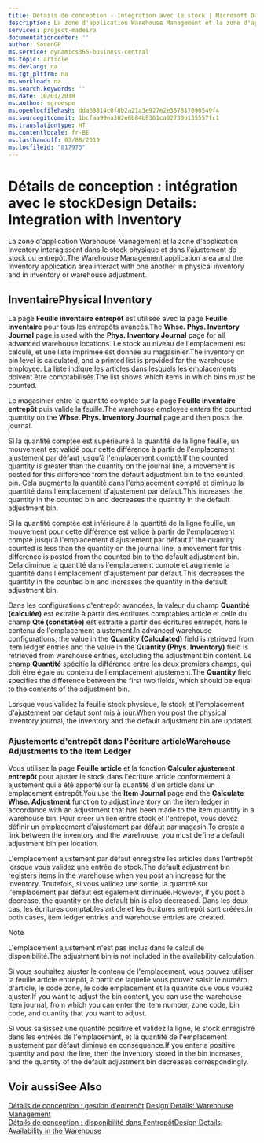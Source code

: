 ```yaml
---
title: Détails de conception - Intégration avec le stock | Microsoft Docs
description: La zone d'application Warehouse Management et la zone d'application Inventory interagissent dans le stock physique et dans l'ajustement de stock ou entrepôt.
services: project-madeira
documentationcenter: ''
author: SorenGP
ms.service: dynamics365-business-central
ms.topic: article
ms.devlang: na
ms.tgt_pltfrm: na
ms.workload: na
ms.search.keywords: ''
ms.date: 10/01/2018
ms.author: sgroespe
ms.openlocfilehash: dda69814c0f8b2a21a3e927e2e357817090549f4
ms.sourcegitcommit: 1bcfaa99ea302e6b84b8361ca02730b135557fc1
ms.translationtype: HT
ms.contentlocale: fr-BE
ms.lasthandoff: 03/08/2019
ms.locfileid: "817973"
---
```

# <a name="design-details-integration-with-inventory"></a><span data-ttu-id="ac55d-103">Détails de conception : intégration avec le stock</span><span class="sxs-lookup"><span data-stu-id="ac55d-103">Design Details: Integration with Inventory</span></span>
<span data-ttu-id="ac55d-104">La zone d'application Warehouse Management et la zone d'application Inventory interagissent dans le stock physique et dans l'ajustement de stock ou entrepôt.</span><span class="sxs-lookup"><span data-stu-id="ac55d-104">The Warehouse Management application area and the Inventory application area interact with one another in physical inventory and in inventory or warehouse adjustment.</span></span>  
  
## <a name="physical-inventory"></a><span data-ttu-id="ac55d-105">Inventaire</span><span class="sxs-lookup"><span data-stu-id="ac55d-105">Physical Inventory</span></span>  
 <span data-ttu-id="ac55d-106">La page **Feuille inventaire entrepôt** est utilisée avec la page **Feuille inventaire** pour tous les entrepôts avancés.</span><span class="sxs-lookup"><span data-stu-id="ac55d-106">The **Whse. Phys. Inventory Journal** page is used with the **Phys. Inventory Journal** page for all advanced warehouse locations.</span></span> <span data-ttu-id="ac55d-107">Le stock au niveau de l'emplacement est calculé, et une liste imprimée est donnée au magasinier.</span><span class="sxs-lookup"><span data-stu-id="ac55d-107">The inventory on bin level is calculated, and a printed list is provided for the warehouse employee.</span></span> <span data-ttu-id="ac55d-108">La liste indique les articles dans lesquels les emplacements doivent être comptabilisés.</span><span class="sxs-lookup"><span data-stu-id="ac55d-108">The list shows which items in which bins must be counted.</span></span>  
  
 <span data-ttu-id="ac55d-109">Le magasinier entre la quantité comptée sur la page **Feuille inventaire entrepôt** puis valide la feuille.</span><span class="sxs-lookup"><span data-stu-id="ac55d-109">The warehouse employee enters the counted quantity on the **Whse. Phys. Inventory Journal** page and then posts the journal.</span></span>  
  
 <span data-ttu-id="ac55d-110">Si la quantité comptée est supérieure à la quantité de la ligne feuille, un mouvement est validé pour cette différence à partir de l'emplacement ajustement par défaut jusqu'à l'emplacement compté.</span><span class="sxs-lookup"><span data-stu-id="ac55d-110">If the counted quantity is greater than the quantity on the journal line, a movement is posted for this difference from the default adjustment bin to the counted bin.</span></span> <span data-ttu-id="ac55d-111">Cela augmente la quantité dans l'emplacement compté et diminue la quantité dans l'emplacement d'ajustement par défaut.</span><span class="sxs-lookup"><span data-stu-id="ac55d-111">This increases the quantity in the counted bin and decreases the quantity in the default adjustment bin.</span></span>  
  
 <span data-ttu-id="ac55d-112">Si la quantité comptée est inférieure à la quantité de la ligne feuille, un mouvement pour cette différence est validé à partir de l'emplacement compté jusqu'à l'emplacement d'ajustement par défaut.</span><span class="sxs-lookup"><span data-stu-id="ac55d-112">If the quantity counted is less than the quantity on the journal line, a movement for this difference is posted from the counted bin to the default adjustment bin.</span></span> <span data-ttu-id="ac55d-113">Cela diminue la quantité dans l'emplacement compté et augmente la quantité dans l'emplacement d'ajustement par défaut.</span><span class="sxs-lookup"><span data-stu-id="ac55d-113">This decreases the quantity in the counted bin and increases the quantity in the default adjustment bin.</span></span>  
  
 <span data-ttu-id="ac55d-114">Dans les configurations d'entrepôt avancées, la valeur du champ **Quantité (calculée)** est extraite à partir des écritures comptables article et celle du champ **Qté (constatée)** est extraite à partir des écritures entrepôt, hors le contenu de l'emplacement ajustement.</span><span class="sxs-lookup"><span data-stu-id="ac55d-114">In advanced warehouse configurations, the value in the **Quantity (Calculated)** field is retrieved from item ledger entries and the value in the **Quantity (Phys. Inventory)** field is retrieved from warehouse entries, excluding the adjustment bin content.</span></span> <span data-ttu-id="ac55d-115">Le champ **Quantité** spécifie la différence entre les deux premiers champs, qui doit être égale au contenu de l'emplacement ajustement.</span><span class="sxs-lookup"><span data-stu-id="ac55d-115">The **Quantity** field specifies the difference between the first two fields, which should be equal to the contents of the adjustment bin.</span></span>  
  
 <span data-ttu-id="ac55d-116">Lorsque vous validez la feuille stock physique, le stock et l'emplacement d'ajustement par défaut sont mis à jour.</span><span class="sxs-lookup"><span data-stu-id="ac55d-116">When you post the physical inventory journal, the inventory and the default adjustment bin are updated.</span></span>  
  
### <a name="warehouse-adjustments-to-the-item-ledger"></a><span data-ttu-id="ac55d-117">Ajustements d'entrepôt dans l'écriture article</span><span class="sxs-lookup"><span data-stu-id="ac55d-117">Warehouse Adjustments to the Item Ledger</span></span>  
 <span data-ttu-id="ac55d-118">Vous utilisez la page **Feuille article** et la fonction **Calculer ajustement entrepôt** pour ajuster le stock dans l'écriture article conformément à ajustement qui a été apporté sur la quantité d'un article dans un emplacement entrepôt.</span><span class="sxs-lookup"><span data-stu-id="ac55d-118">You use the **Item Journal** page and the **Calculate Whse. Adjustment** function to adjust inventory on the item ledger in accordance with an adjustment that has been made to the item quantity in a warehouse bin.</span></span> <span data-ttu-id="ac55d-119">Pour créer un lien entre stock et l'entrepôt, vous devez définir un emplacement d'ajustement par défaut par magasin.</span><span class="sxs-lookup"><span data-stu-id="ac55d-119">To create a link between the inventory and the warehouse, you must define a default adjustment bin per location.</span></span>  
  
 <span data-ttu-id="ac55d-120">L'emplacement ajustement par défaut enregistre les articles dans l'entrepôt lorsque vous validez une entrée de stock.</span><span class="sxs-lookup"><span data-stu-id="ac55d-120">The default adjustment bin registers items in the warehouse when you post an increase for the inventory.</span></span> <span data-ttu-id="ac55d-121">Toutefois, si vous validez une sortie, la quantité sur l'emplacement par défaut est également diminuée.</span><span class="sxs-lookup"><span data-stu-id="ac55d-121">However, if you post a decrease, the quantity on the default bin is also decreased.</span></span> <span data-ttu-id="ac55d-122">Dans les deux cas, les écritures comptables article et les écritures entrepôt sont créées.</span><span class="sxs-lookup"><span data-stu-id="ac55d-122">In both cases, item ledger entries and warehouse entries are created.</span></span>  
  
> [!NOTE]  
>  <span data-ttu-id="ac55d-123">L'emplacement ajustement n'est pas inclus dans le calcul de disponibilité.</span><span class="sxs-lookup"><span data-stu-id="ac55d-123">The adjustment bin is not included in the availability calculation.</span></span>  
  
 <span data-ttu-id="ac55d-124">Si vous souhaitez ajuster le contenu de l'emplacement, vous pouvez utiliser la feuille article entrepôt, à partir de laquelle vous pouvez saisir le numéro d'article, le code zone, le code emplacement et la quantité que vous voulez ajuster.</span><span class="sxs-lookup"><span data-stu-id="ac55d-124">If you want to adjust the bin content, you can use the warehouse item journal, from which you can enter the item number, zone code, bin code, and quantity that you want to adjust.</span></span>  
  
 <span data-ttu-id="ac55d-125">Si vous saisissez une quantité positive et validez la ligne, le stock enregistré dans les entrées de l'emplacement, et la quantité de l'emplacement ajustement par défaut diminue en conséquence.</span><span class="sxs-lookup"><span data-stu-id="ac55d-125">If you enter a positive quantity and post the line, then the inventory stored in the bin increases, and the quantity of the default adjustment bin decreases correspondingly.</span></span>  
  
## <a name="see-also"></a><span data-ttu-id="ac55d-126">Voir aussi</span><span class="sxs-lookup"><span data-stu-id="ac55d-126">See Also</span></span>  
 <span data-ttu-id="ac55d-127">[Détails de conception : gestion d'entrepôt](design-details-warehouse-management.md) </span><span class="sxs-lookup"><span data-stu-id="ac55d-127">[Design Details: Warehouse Management](design-details-warehouse-management.md) </span></span>  
 [<span data-ttu-id="ac55d-128">Détails de conception : disponibilité dans l'entrepôt</span><span class="sxs-lookup"><span data-stu-id="ac55d-128">Design Details: Availability in the Warehouse</span></span>](design-details-availability-in-the-warehouse.md)